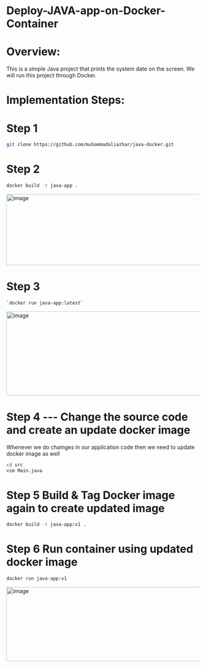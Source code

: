 # Deploy-JAVA-app-on-Docker-Container

# Overview:

This is a simple Java project that prints the system date on the screen. We will run this project through Docker.

# Implementation Steps:

# Step 1

```bash
git clone https://github.com/muhammadaliazhar/java-docker.git
```


# Step 2

```bash
docker build -t java-app .
```

<img width="906" height="185" alt="image" src="https://github.com/user-attachments/assets/9e452dce-0120-47bf-9abd-f345b234b4b5" />

# Step 3

```bash
`docker run java-app:latest`
```

<img width="1280" height="219" alt="image" src="https://github.com/user-attachments/assets/bfc79b69-2ce8-46a1-ba53-280668617bba" />


# Step 4 --- Change the source code and create an update docker image

Whenever we do chamges in our application code then we need to update docker image as well

```bash
cd src
vim Main.java
```

# Step 5 Build & Tag Docker image again to create updated image

```bash
docker build -t java-app:v1 .
```

# Step 6 Run container using updated docker image

```bash
docker run java-app:v1
```

<img width="981" height="194" alt="image" src="https://github.com/user-attachments/assets/4b7274d0-4558-4be4-8003-a10800ea0cec" />



